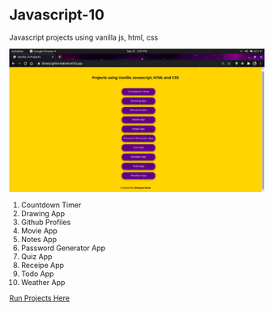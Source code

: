 # Javascript-10
Javascript projects using vanilla js, html, css

![alt text](https://github.com/shreyasikhar/Javascript-10/blob/master/landingPage.png)

1) Countdown Timer 
2) Drawing App
3) Github Profiles
4) Movie App
5) Notes App
6) Password Generator App
7) Quiz App
8) Receipe App
9) Todo App
10) Weather App


[Run Projects Here](https://dreamy-galileo-ba85a8.netlify.app/) 

